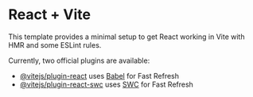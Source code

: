 # React + Vite

This template provides a minimal setup to get React working in Vite with HMR and some ESLint rules.

Currently, two official plugins are available: 
   
- [@vitejs/plugin-react](https://github.com/vitejs/vite-plugin-react/blob/main/packages/plugin-react/README.md) uses [Babel](https://babeljs.io/) for Fast Refresh 
- [@vitejs/plugin-react-swc](https://github.com/vitejs/vite-plugin-react-swc) uses [SWC](https://swc.rs/) for Fast Refresh  
     
  
 
